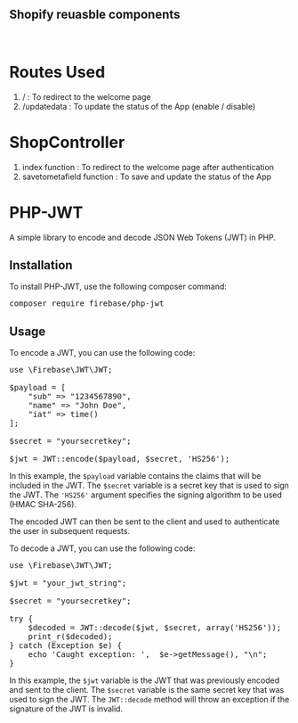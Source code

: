## Shopify reuasble components

<br>

<h1 align="left">Routes Used</h1>

1. / : To redirect to the welcome page
2. /updatedata : To update the status of the App (enable / disable)

<h1 align="left">ShopController</h1>

1. index function : To redirect to the welcome page after authentication
2. savetometafield function : To save and update the status of the App

<h1>PHP-JWT</h1>

<p>A simple library to encode and decode JSON Web Tokens (JWT) in PHP.</p>

<h2>Installation</h2>

<p>To install PHP-JWT, use the following composer command:</p>

<pre>
composer require firebase/php-jwt
</pre>

<h2>Usage</h2>

<p>To encode a JWT, you can use the following code:</p>

<pre>
use \Firebase\JWT\JWT;

$payload = [
    "sub" => "1234567890",
    "name" => "John Doe",
    "iat" => time()
];

$secret = "yoursecretkey";

$jwt = JWT::encode($payload, $secret, 'HS256');
</pre>

<p>In this example, the <code>$payload</code> variable contains the claims that will be included in the JWT. The <code>$secret</code> variable is a secret key that is used to sign the JWT. The <code>'HS256'</code> argument specifies the signing algorithm to be used (HMAC SHA-256).</p>

<p>The encoded JWT can then be sent to the client and used to authenticate the user in subsequent requests.</p>

<p>To decode a JWT, you can use the following code:</p>

<pre>
use \Firebase\JWT\JWT;

$jwt = "your_jwt_string";

$secret = "yoursecretkey";

try {
    $decoded = JWT::decode($jwt, $secret, array('HS256'));
    print_r($decoded);
} catch (Exception $e) {
    echo 'Caught exception: ',  $e->getMessage(), "\n";
}
</pre>

<p>In this example, the <code>$jwt</code> variable is the JWT that was previously encoded and sent to the client. The <code>$secret</code> variable is the same secret key that was used to sign the JWT. The <code>JWT::decode</code> method will throw an exception if the signature of the JWT is invalid.</p>
